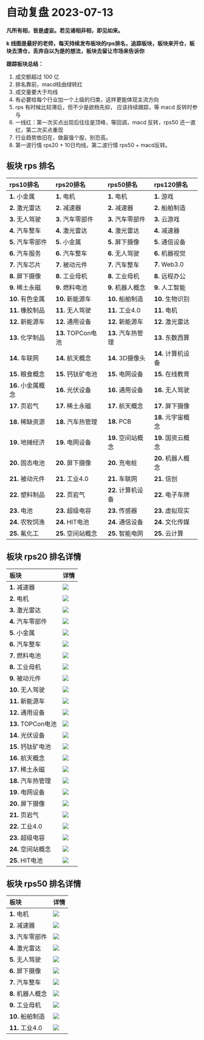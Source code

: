 # 自动复盘 2023-07-13

**凡所有相，皆是虚妄。若见诸相非相，即见如来。**

**k 线图是最好的老师，每天持续发布板块的rps排名，追踪板块，板块来开仓，板块去清仓，丢弃自以为是的想法，板块去留让市场来告诉你**
        
**跟踪板块总结：**
1. 成交额超过 100 亿
2. 排名靠前，macd柱由绿转红
3. 成交量要大于均线
4. 有必要给每个行业加一个上级的归类，这样更能体现主流方向
5. rps 有时候比较滞后，但不少是欲杨先抑， 应该持续跟踪，等 macd 反转时参与
6. 一线红：第一次买点出现后往往是顶峰，等回调，macd 反转，rps50 还一直红，第二次买点重现
7. 行业趋势依旧在，做最强个股，别恐高。
8. 第一波行情 rps20 + 10日均线，第二波行情 rps50 + macd反转。
        
## 板块 rps 排名
| rps10排名          | rps20排名          | rps50排名          | rps120排名         |
|:-------------------|:-------------------|:-------------------|:-------------------|
| **1.** 小金属      | **1.** 电机        | **1.** 电机        | **1.** 游戏        |
| **2.** 激光雷达    | **2.** 减速器      | **2.** 减速器      | **2.** 船舶制造    |
| **3.** 无人驾驶    | **3.** 汽车零部件  | **3.** 汽车零部件  | **3.** 云游戏      |
| **4.** 汽车整车    | **4.** 激光雷达    | **4.** 激光雷达    | **4.** 减速器      |
| **5.** 汽车零部件  | **5.** 小金属      | **5.** 屏下摄像    | **5.** 通信设备    |
| **6.** 汽车服务    | **6.** 汽车整车    | **6.** 无人驾驶    | **6.** 机器视觉    |
| **7.** 汽车芯片    | **7.** 被动元件    | **7.** 汽车整车    | **7.** Web3.0      |
| **8.** 屏下摄像    | **8.** 工业母机    | **8.** 工业母机    | **8.** 远程办公    |
| **9.** 稀土永磁    | **9.** 燃料电池    | **9.** 机器人概念  | **9.** 人工智能    |
| **10.** 有色金属   | **10.** 新能源车   | **10.** 船舶制造   | **10.** 生物识别   |
| **11.** 橡胶制品   | **11.** 无人驾驶   | **11.** 工业4.0    | **11.** 电机       |
| **12.** 新能源车   | **12.** 通用设备   | **12.** 新能源车   | **12.** 激光雷达   |
| **13.** 化学制品   | **13.** TOPCon电池 | **13.** 汽车热管理 | **13.** 东数西算   |
| **14.** 车联网     | **14.** 航天概念   | **14.** 3D摄像头   | **14.** 计算机设备 |
| **15.** 粮食概念   | **15.** 钙钛矿电池 | **15.** 电网设备   | **15.** 在线教育   |
| **16.** 小金属概念 | **16.** 光伏设备   | **16.** 通用设备   | **16.** 无人驾驶   |
| **17.** 页岩气     | **17.** 稀土永磁   | **17.** 航天概念   | **17.** 屏下摄像   |
| **18.** 稀缺资源   | **18.** 汽车热管理 | **18.** PCB        | **18.** 元宇宙概念 |
| **19.** 地摊经济   | **19.** 电网设备   | **19.** 空间站概念 | **19.** 国资云概念 |
| **20.** 固态电池   | **20.** 屏下摄像   | **20.** 充电桩     | **20.** 机器人概念 |
| **21.** 被动元件   | **21.** 工业4.0    | **21.** 车联网     | **21.** 信创       |
| **22.** 塑料制品   | **22.** 页岩气     | **22.** 计算机设备 | **22.** 电子车牌   |
| **23.** 电池       | **23.** 超级电容   | **23.** 传感器     | **23.** 虚拟现实   |
| **24.** 农牧饲渔   | **24.** HIT电池    | **24.** 通信设备   | **24.** 文化传媒   |
| **25.** 氟化工     | **25.** 空间站概念 | **25.** 智能电网   | **25.** 云计算     |
## 板块 rps20 排名详情
| 板块               | 详情                                                                                                |
|:-------------------|:----------------------------------------------------------------------------------------------------|
| **1.** 减速器      | ![](https://sykent-blog-image.oss-cn-beijing.aliyuncs.com/quant/image/2023/7/1689209630541-tmp.jpg) |
| **2.** 电机        | ![](https://sykent-blog-image.oss-cn-beijing.aliyuncs.com/quant/image/2023/7/1689209631468-tmp.jpg) |
| **3.** 激光雷达    | ![](https://sykent-blog-image.oss-cn-beijing.aliyuncs.com/quant/image/2023/7/1689209632069-tmp.jpg) |
| **4.** 汽车零部件  | ![](https://sykent-blog-image.oss-cn-beijing.aliyuncs.com/quant/image/2023/7/1689209632850-tmp.jpg) |
| **5.** 小金属      | ![](https://sykent-blog-image.oss-cn-beijing.aliyuncs.com/quant/image/2023/7/1689209633461-tmp.jpg) |
| **6.** 汽车整车    | ![](https://sykent-blog-image.oss-cn-beijing.aliyuncs.com/quant/image/2023/7/1689209634034-tmp.jpg) |
| **7.** 燃料电池    | ![](https://sykent-blog-image.oss-cn-beijing.aliyuncs.com/quant/image/2023/7/1689209634588-tmp.jpg) |
| **8.** 工业母机    | ![](https://sykent-blog-image.oss-cn-beijing.aliyuncs.com/quant/image/2023/7/1689209635188-tmp.jpg) |
| **9.** 被动元件    | ![](https://sykent-blog-image.oss-cn-beijing.aliyuncs.com/quant/image/2023/7/1689209635773-tmp.jpg) |
| **10.** 无人驾驶   | ![](https://sykent-blog-image.oss-cn-beijing.aliyuncs.com/quant/image/2023/7/1689209636458-tmp.jpg) |
| **11.** 新能源车   | ![](https://sykent-blog-image.oss-cn-beijing.aliyuncs.com/quant/image/2023/7/1689209637056-tmp.jpg) |
| **12.** 通用设备   | ![](https://sykent-blog-image.oss-cn-beijing.aliyuncs.com/quant/image/2023/7/1689209637659-tmp.jpg) |
| **13.** TOPCon电池 | ![](https://sykent-blog-image.oss-cn-beijing.aliyuncs.com/quant/image/2023/7/1689209638270-tmp.jpg) |
| **14.** 光伏设备   | ![](https://sykent-blog-image.oss-cn-beijing.aliyuncs.com/quant/image/2023/7/1689209638875-tmp.jpg) |
| **15.** 钙钛矿电池 | ![](https://sykent-blog-image.oss-cn-beijing.aliyuncs.com/quant/image/2023/7/1689209639475-tmp.jpg) |
| **16.** 航天概念   | ![](https://sykent-blog-image.oss-cn-beijing.aliyuncs.com/quant/image/2023/7/1689209640133-tmp.jpg) |
| **17.** 稀土永磁   | ![](https://sykent-blog-image.oss-cn-beijing.aliyuncs.com/quant/image/2023/7/1689209640827-tmp.jpg) |
| **18.** 汽车热管理 | ![](https://sykent-blog-image.oss-cn-beijing.aliyuncs.com/quant/image/2023/7/1689209641409-tmp.jpg) |
| **19.** 电网设备   | ![](https://sykent-blog-image.oss-cn-beijing.aliyuncs.com/quant/image/2023/7/1689209642063-tmp.jpg) |
| **20.** 屏下摄像   | ![](https://sykent-blog-image.oss-cn-beijing.aliyuncs.com/quant/image/2023/7/1689209642651-tmp.jpg) |
| **21.** 页岩气     | ![](https://sykent-blog-image.oss-cn-beijing.aliyuncs.com/quant/image/2023/7/1689209643404-tmp.jpg) |
| **22.** 工业4.0    | ![](https://sykent-blog-image.oss-cn-beijing.aliyuncs.com/quant/image/2023/7/1689209644007-tmp.jpg) |
| **23.** 超级电容   | ![](https://sykent-blog-image.oss-cn-beijing.aliyuncs.com/quant/image/2023/7/1689209644632-tmp.jpg) |
| **24.** 空间站概念 | ![](https://sykent-blog-image.oss-cn-beijing.aliyuncs.com/quant/image/2023/7/1689209645236-tmp.jpg) |
| **25.** HIT电池    | ![](https://sykent-blog-image.oss-cn-beijing.aliyuncs.com/quant/image/2023/7/1689209645901-tmp.jpg) |
## 板块 rps50 排名详情
| 板块              | 详情                                                                                                |
|:------------------|:----------------------------------------------------------------------------------------------------|
| **1.** 电机       | ![](https://sykent-blog-image.oss-cn-beijing.aliyuncs.com/quant/image/2023/7/1689209646540-tmp.jpg) |
| **2.** 减速器     | ![](https://sykent-blog-image.oss-cn-beijing.aliyuncs.com/quant/image/2023/7/1689209647155-tmp.jpg) |
| **3.** 汽车零部件 | ![](https://sykent-blog-image.oss-cn-beijing.aliyuncs.com/quant/image/2023/7/1689209647807-tmp.jpg) |
| **4.** 激光雷达   | ![](https://sykent-blog-image.oss-cn-beijing.aliyuncs.com/quant/image/2023/7/1689209648409-tmp.jpg) |
| **5.** 无人驾驶   | ![](https://sykent-blog-image.oss-cn-beijing.aliyuncs.com/quant/image/2023/7/1689209649081-tmp.jpg) |
| **6.** 屏下摄像   | ![](https://sykent-blog-image.oss-cn-beijing.aliyuncs.com/quant/image/2023/7/1689209649653-tmp.jpg) |
| **7.** 汽车整车   | ![](https://sykent-blog-image.oss-cn-beijing.aliyuncs.com/quant/image/2023/7/1689209650215-tmp.jpg) |
| **8.** 机器人概念 | ![](https://sykent-blog-image.oss-cn-beijing.aliyuncs.com/quant/image/2023/7/1689209650855-tmp.jpg) |
| **9.** 工业母机   | ![](https://sykent-blog-image.oss-cn-beijing.aliyuncs.com/quant/image/2023/7/1689209651481-tmp.jpg) |
| **10.** 船舶制造  | ![](https://sykent-blog-image.oss-cn-beijing.aliyuncs.com/quant/image/2023/7/1689209652121-tmp.jpg) |
| **11.** 工业4.0   | ![](https://sykent-blog-image.oss-cn-beijing.aliyuncs.com/quant/image/2023/7/1689209652717-tmp.jpg) |